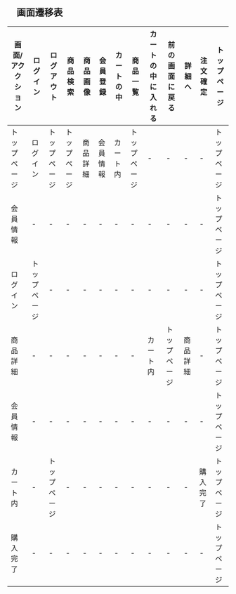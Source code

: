 ## 　画面遷移表

|画面/アククション|ログイン|ログアウト|商品検索|商品画像|会員登録|カートの中|商品一覧|カートの中に入れる|前の画面に戻る|詳細へ|注文確定|トップページ|
|------------|------|-------|------|-------|-------|-------|-------|-------------|------------|----|-------|--------|
|トップページ|ログイン|トップページ|トップページ|商品詳細|会員情報|カート内|トップページ|-|-|-|-|トップページ|
|会員情報|-|-|-|-|-|-|-|-|-|-|-|トップページ|
|ログイン|トップページ|-|-|-|-|-|-|-|-|-|-|トップページ|
|商品詳細|-|-|-|-|-|-|-|カート内|トップページ|商品詳細|-|トップページ|
|会員情報|-|-|-|-|-|-|-|-|-|-|-|トップページ|
|カート内|-|トップページ|-|-|-|-|-|-|-|-|購入完了|トップページ|
|購入完了|-|-|-|-|-|-|-|-|-|-|-|トップページ|
